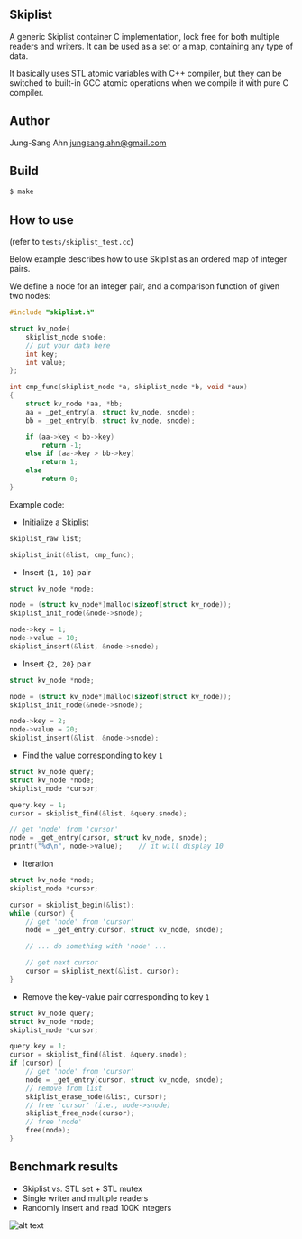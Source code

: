 Skiplist
--------
A generic Skiplist container C implementation, lock free for both multiple readers and writers. It can be used as a set or a map, containing any type of data.

It basically uses STL atomic variables with C++ compiler, but they can be switched to built-in GCC atomic operations when we compile it with pure C compiler.



Author
------
Jung-Sang Ahn <jungsang.ahn@gmail.com>


Build
-----
```sh
$ make
```


How to use
----------
(refer to ```tests/skiplist_test.cc```)

Below example describes how to use Skiplist as an ordered map of integer pairs.

We define a node for an integer pair, and a comparison function of given two nodes:
```C
#include "skiplist.h"

struct kv_node{
    skiplist_node snode;
    // put your data here
    int key;
    int value;
};

int cmp_func(skiplist_node *a, skiplist_node *b, void *aux)
{
    struct kv_node *aa, *bb;
    aa = _get_entry(a, struct kv_node, snode);
    bb = _get_entry(b, struct kv_node, snode);

    if (aa->key < bb->key)
        return -1;
    else if (aa->key > bb->key)
        return 1;
    else
        return 0;
}
```

Example code:

* Initialize a Skiplist
```C
skiplist_raw list;

skiplist_init(&list, cmp_func);
```

* Insert ```{1, 10}``` pair
```C
struct kv_node *node;

node = (struct kv_node*)malloc(sizeof(struct kv_node));
skiplist_init_node(&node->snode);

node->key = 1;
node->value = 10;
skiplist_insert(&list, &node->snode);
```

* Insert ```{2, 20}``` pair
```C
struct kv_node *node;

node = (struct kv_node*)malloc(sizeof(struct kv_node));
skiplist_init_node(&node->snode);

node->key = 2;
node->value = 20;
skiplist_insert(&list, &node->snode);
```

* Find the value corresponding to key ```1```
```C
struct kv_node query;
struct kv_node *node;
skiplist_node *cursor;

query.key = 1;
cursor = skiplist_find(&list, &query.snode);

// get 'node' from 'cursor'
node = _get_entry(cursor, struct kv_node, snode);
printf("%d\n", node->value);    // it will display 10
```

* Iteration
```C
struct kv_node *node;
skiplist_node *cursor;

cursor = skiplist_begin(&list);
while (cursor) {
    // get 'node' from 'cursor'
    node = _get_entry(cursor, struct kv_node, snode);

    // ... do something with 'node' ...

    // get next cursor
    cursor = skiplist_next(&list, cursor);
}
```

* Remove the key-value pair corresponding to key ```1```
```C
struct kv_node query;
struct kv_node *node;
skiplist_node *cursor;

query.key = 1;
cursor = skiplist_find(&list, &query.snode);
if (cursor) {
    // get 'node' from 'cursor'
    node = _get_entry(cursor, struct kv_node, snode);
    // remove from list
    skiplist_erase_node(&list, cursor);
    // free 'cursor' (i.e., node->snode)
    skiplist_free_node(cursor);
    // free 'node'
    free(node);
}
```

Benchmark results
-----------------
* Skiplist vs. STL set + STL mutex
* Single writer and multiple readers
* Randomly insert and read 100K integers

![alt text](https://github.com/greensky00/skiplist/blob/master/docs/swmr_graph.png "Throughput")